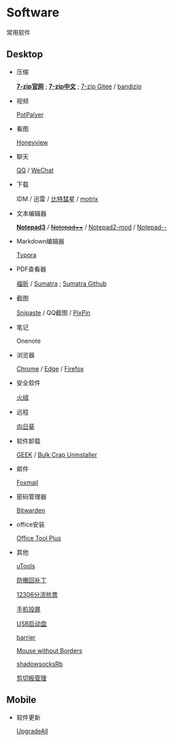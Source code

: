 # Software

常用软件

## Desktop

- 压缩

  [**7-zip官网**](https://www.7-zip.org/) ; **[7-zip中文](https://sparanoid.com/lab/7z/)** ; [7-zip Gitee](https://gitee.com/wPaper/cn_7-zip) / [bandizip](https://www.bandisoft.com/bandizip/) 

- 视频

  [PotPalyer](https://potplayer.daum.net/?lang=zh_CN) 

- 看图

  [Honeyview](https://www.bandisoft.com/honeyview/) 

- 聊天

  [QQ](https://im.qq.com/index) / [WeChat](https://weixin.qq.com/) 

- 下载

  IDM / 迅雷 / [比特彗星](https://www.bitcomet.com/cn) / [motrix](https://motrix.app/) 

- 文本编辑器

  **[Notepad3](https://www.rizonesoft.com/downloads/notepad3/)** / ~~[Notepad++](https://notepad-plus-plus.org/downloads/)~~ / [Notepad2-mod](https://xhmikosr.github.io/notepad2-mod/) / [Notepad--](https://gitee.com/cxasm/notepad--) 

- Markdown编辑器

  [Typora](https://www.typora.io/) 

- PDF查看器

  [福昕](https://www.foxitsoftware.cn/pdf-reader/) / [Sumatra](https://www.sumatrapdfreader.org/free-pdf-reader) ; [Sumatra Github](https://github.com/sumatrapdfreader/sumatrapdf) 

- 截图

  [Snipaste](https://zh.snipaste.com/) / QQ截图 / [PixPin](https://pixpinapp.com/) 

- 笔记

  Onenote

- 浏览器

  [Chrome](https://www.google.com/intl/zh-CN/chrome/) / [Edge](https://www.microsoft.com/en-us/edge) / [Firefox](https://www.mozilla.org/zh-CN/firefox/new/) 

- 安全软件

  [火绒](https://www.huorong.cn/) 

- 远程

  [向日葵](https://sunlogin.oray.com/download) 

- 软件卸载

  [GEEK](https://geekuninstaller.com/download) / [Bulk Crap Uninstaller](https://www.bcuninstaller.com/?utm_source=appinn.com) 

- 邮件

  [Foxmail](https://www.foxmail.com/) 

- 密码管理器

  [Bitwarden](https://github.com/bitwarden) 

- office安装

  [Office Tool Plus](https://otp.landian.vip) 

- 其他

  [uTools](https://u.tools/) 

  [防撤回补丁](https://github.com/huiyadanli/RevokeMsgPatcher) 

  [12306分流抢票](https://www.bypass.cn/) 

  [手机投屏](https://github.com/Genymobile/scrcpy) 

  [USB启动盘](https://rufus.ie/zh/) 

  [barrier](https://github.com/debauchee/barrier) 

  [Mouse without Borders](https://www.microsoft.com/en-us/download/details.aspx?id=35460) 

  [shadowsocksRb](https://github.com/shadowsocksRb/shadowsocksRb-android) 

  [剪切板管理](https://sourceforge.net/projects/ditto-cp/) 

## Mobile

- 软件更新

  [UpgradeAll](https://github.com/DUpdateSystem/UpgradeAll) 

